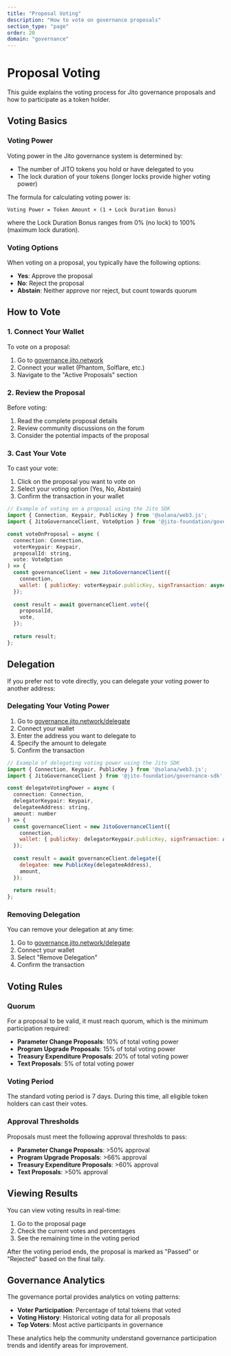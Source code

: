 ```yaml
---
title: "Proposal Voting"
description: "How to vote on governance proposals"
section_type: "page"
order: 20
domain: "governance"
---
```


# Proposal Voting

This guide explains the voting process for Jito governance proposals and how to participate as a token holder.

## Voting Basics

### Voting Power

Voting power in the Jito governance system is determined by:

- The number of JITO tokens you hold or have delegated to you
- The lock duration of your tokens (longer locks provide higher voting power)

The formula for calculating voting power is:

```
Voting Power = Token Amount × (1 + Lock Duration Bonus)
```

where the Lock Duration Bonus ranges from 0% (no lock) to 100% (maximum lock duration).

### Voting Options

When voting on a proposal, you typically have the following options:

- **Yes**: Approve the proposal
- **No**: Reject the proposal
- **Abstain**: Neither approve nor reject, but count towards quorum

## How to Vote

### 1. Connect Your Wallet

To vote on a proposal:

1. Go to [governance.jito.network](https://governance.jito.network)
2. Connect your wallet (Phantom, Solflare, etc.)
3. Navigate to the "Active Proposals" section

### 2. Review the Proposal

Before voting:

1. Read the complete proposal details
2. Review community discussions on the forum
3. Consider the potential impacts of the proposal

### 3. Cast Your Vote

To cast your vote:

1. Click on the proposal you want to vote on
2. Select your voting option (Yes, No, Abstain)
3. Confirm the transaction in your wallet

```javascript
// Example of voting on a proposal using the Jito SDK
import { Connection, Keypair, PublicKey } from '@solana/web3.js';
import { JitoGovernanceClient, VoteOption } from '@jito-foundation/governance-sdk';

const voteOnProposal = async (
  connection: Connection,
  voterKeypair: Keypair,
  proposalId: string,
  vote: VoteOption
) => {
  const governanceClient = new JitoGovernanceClient({
    connection,
    wallet: { publicKey: voterKeypair.publicKey, signTransaction: async (tx) => tx },
  });
  
  const result = await governanceClient.vote({
    proposalId,
    vote,
  });
  
  return result;
};
```

## Delegation

If you prefer not to vote directly, you can delegate your voting power to another address:

### Delegating Your Voting Power

1. Go to [governance.jito.network/delegate](https://governance.jito.network/delegate)
2. Connect your wallet
3. Enter the address you want to delegate to
4. Specify the amount to delegate
5. Confirm the transaction

```javascript
// Example of delegating voting power using the Jito SDK
import { Connection, Keypair, PublicKey } from '@solana/web3.js';
import { JitoGovernanceClient } from '@jito-foundation/governance-sdk';

const delegateVotingPower = async (
  connection: Connection,
  delegatorKeypair: Keypair,
  delegateeAddress: string,
  amount: number
) => {
  const governanceClient = new JitoGovernanceClient({
    connection,
    wallet: { publicKey: delegatorKeypair.publicKey, signTransaction: async (tx) => tx },
  });
  
  const result = await governanceClient.delegate({
    delegatee: new PublicKey(delegateeAddress),
    amount,
  });
  
  return result;
};
```

### Removing Delegation

You can remove your delegation at any time:

1. Go to [governance.jito.network/delegate](https://governance.jito.network/delegate)
2. Connect your wallet
3. Select "Remove Delegation"
4. Confirm the transaction

## Voting Rules

### Quorum

For a proposal to be valid, it must reach quorum, which is the minimum participation required:

- **Parameter Change Proposals**: 10% of total voting power
- **Program Upgrade Proposals**: 15% of total voting power
- **Treasury Expenditure Proposals**: 20% of total voting power
- **Text Proposals**: 5% of total voting power

### Voting Period

The standard voting period is 7 days. During this time, all eligible token holders can cast their votes.

### Approval Thresholds

Proposals must meet the following approval thresholds to pass:

- **Parameter Change Proposals**: >50% approval
- **Program Upgrade Proposals**: >66% approval
- **Treasury Expenditure Proposals**: >60% approval
- **Text Proposals**: >50% approval

## Viewing Results

You can view voting results in real-time:

1. Go to the proposal page
2. Check the current votes and percentages
3. See the remaining time in the voting period

After the voting period ends, the proposal is marked as "Passed" or "Rejected" based on the final tally.

## Governance Analytics

The governance portal provides analytics on voting patterns:

- **Voter Participation**: Percentage of total tokens that voted
- **Voting History**: Historical voting data for all proposals
- **Top Voters**: Most active participants in governance

These analytics help the community understand governance participation trends and identify areas for improvement. 